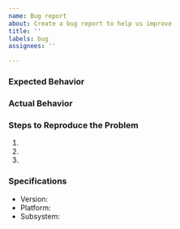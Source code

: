 ```yaml
---
name: Bug report
about: Create a bug report to help us improve
title: ''
labels: bug
assignees: ''

---
```


### Expected Behavior


### Actual Behavior


### Steps to Reproduce the Problem

  1.
  1.
  1.

### Specifications

  - Version:
  - Platform:
  - Subsystem:
